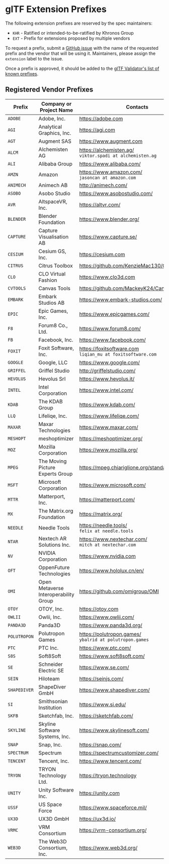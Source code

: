 <!--
Copyright 2015-2021 The Khronos Group Inc.
SPDX-License-Identifier: CC-BY-4.0
-->

# glTF Extension Prefixes

The following extension prefixes are reserved by the spec maintainers:

* `KHR` - Ratified or intended-to-be-ratified by Khronos Group
* `EXT` - Prefix for extensions proposed by multiple vendors

To request a prefix, submit a [GitHub issue](https://github.com/KhronosGroup/glTF/issues/new) with the name of the requested prefix and the vendor that will be using it. Maintainers, please assign the `extension` label to the issue.

Once a prefix is approved, it should be added to the [glTF Validator's list of known prefixes](https://github.com/KhronosGroup/glTF-Validator/blob/master/lib/src/ext/extensions.dart).

## Registered Vendor Prefixes

| Prefix | Company or Project Name | Contacts | Request |
|--------------|--------------------------------|---------------------------------------------------------------|-----------|
| `ADOBE` | Adobe, Inc. | https://adobe.com | [#1431](https://github.com/KhronosGroup/glTF/issues/1431) |
| `AGI` | Analytical Graphics, Inc. | https://agi.com | [#1405](https://github.com/KhronosGroup/glTF/pull/1405) |
| `AGT` | Augment SAS | https://www.augment.com | [#1571](https://github.com/KhronosGroup/glTF/issues/1571) |
| `ALCM` | Alchemisten AG | https://alchemisten.ag/<br>`viktor.spadi at alchemisten.ag` | [#1708](https://github.com/KhronosGroup/glTF/issues/1708) |
| `ALI` | Alibaba Group | https://www.alibaba.com/ | [#1160](https://github.com/KhronosGroup/glTF/pull/1160) |
| `AMZN` | Amazon | https://www.amazon.com/<br>`jasoncan at amazon.com` | [#1233](https://github.com/KhronosGroup/glTF/issues/1233) |
| `ANIMECH` | Animech AB | http://animech.com/ | [#1780](https://github.com/KhronosGroup/glTF/issues/1780) |
| `ASOBO` | Asobo Studio | https://www.asobostudio.com/ | [#1989](https://github.com/KhronosGroup/glTF/issues/1989) |
| `AVR` | AltspaceVR, Inc. | https://altvr.com/ | [#1009](https://github.com/KhronosGroup/glTF/issues/1009) |
| `BLENDER` | Blender Foundation | https://www.blender.org/ | [#865](https://github.com/KhronosGroup/glTF/issues/865) |
| `CAPTURE` | Capture Visualisation AB | https://www.capture.se/ | [#1732](https://github.com/KhronosGroup/glTF/issues/1732) |
| `CESIUM` | Cesium GS, Inc. | https://cesium.com |  |
| `CITRUS` | Citrus Toolbox | https://github.com/KenzieMac130/CitrusToolbox | [#1962](https://github.com/KhronosGroup/glTF/issues/1962) |
| `CLO` | CLO Virtual Fashion | https://www.clo3d.com | [#1944](https://github.com/KhronosGroup/glTF/issues/1944) |
| `CVTOOLS` | Canvas Tools | https://github.com/MackeyK24/CanvasTools | [#1389](https://github.com/KhronosGroup/glTF/issues/1389) |
| `EMBARK` | Embark Studios AB | https://www.embark-studios.com/ | [#2097](https://github.com/KhronosGroup/glTF/issues/2097) |
| `EPIC` | Epic Games, Inc. | https://www.epicgames.com/ | [#1905](https://github.com/KhronosGroup/glTF/issues/1905) |
| `F8` | Forum8 Co., Ltd. | https://www.forum8.com/ | [#1999](https://github.com/KhronosGroup/glTF/issues/1999) |
| `FB` | Facebook, Inc. | https://www.facebook.com/ | [#1139](https://github.com/KhronosGroup/glTF/pull/1139) |
| `FOXIT` | Foxit Software, Inc. | https://foxitsoftware.com<br>`liqian_mu at foxitsoftware.com` | [#1712](https://github.com/KhronosGroup/glTF/issues/1712) |
| `GOOGLE` | Google, LLC | https://www.google.com/ | [#1123](https://github.com/KhronosGroup/glTF/issues/1123) |
| `GRIFFEL` | Griffel Studio | http://griffelstudio.com/ | [#1861](https://github.com/KhronosGroup/glTF/issues/1861) |
| `HEVOLUS` | Hevolus Srl | https://www.hevolus.it/ | [#2183](https://github.com/KhronosGroup/glTF/issues/2183) |
| `INTEL` | Intel Corporation | https://www.intel.com/ | [#2142](https://github.com/KhronosGroup/glTF/issues/2142) |
| `KDAB` | The KDAB Group | https://www.kdab.com/ | [#1728](https://github.com/KhronosGroup/glTF/pull/1728) |
| `LLQ` | Lifeliqe, Inc. | https://www.lifeliqe.com/ | [#1414](https://github.com/KhronosGroup/glTF/issues/1414) |
| `MAXAR` | Maxar Technologies | https://www.maxar.com/ | [#1869](https://github.com/KhronosGroup/glTF/issues/1869) |
| `MESHOPT` | meshoptimizer | https://meshoptimizer.org/ | [#1634](https://github.com/KhronosGroup/glTF/issues/1634) |
| `MOZ` | Mozilla Corporation | https://www.mozilla.org/ | [#1349](https://github.com/KhronosGroup/glTF/issues/1349) |
| `MPEG` | The Moving Picture Experts Group | https://mpeg.chiariglione.org/standards/mpeg-i | [#1754](https://github.com/KhronosGroup/glTF/issues/1754) |
| `MSFT` | Microsoft Corporation | https://www.microsoft.com/ | [#1164](https://github.com/KhronosGroup/glTF/pull/1164) |
| `MTTR` | Matterport, Inc. | https://matterport.com/ | [#2150](https://github.com/KhronosGroup/glTF/issues/2150) |
| `MX` | The Matrix.org Foundation | https://matrix.org/ | [#2126](https://github.com/KhronosGroup/glTF/issues/2126) |
| `NEEDLE` | Needle Tools | https://needle.tools/<br>`felix at needle.tools` | [#2131](https://github.com/KhronosGroup/glTF/issues/2131) |
| `NTAR` | Nextech AR Solutions Inc. | https://www.nextechar.com/<br>`mitch at nextechar.com` | [#2188](https://github.com/KhronosGroup/glTF/issues/2188) |
| `NV` | NVIDIA Corporation | https://www.nvidia.com | [#1211](https://github.com/KhronosGroup/glTF/issues/1211) |
| `OFT` | OppenFuture Technologies | https://www.hololux.cn/en/ | [#1957](https://github.com/KhronosGroup/glTF/issues/1957) |
| `OMI` | Open Metaverse Interoperability Group | https://github.com/omigroup/OMI | [#2003](https://github.com/KhronosGroup/glTF/issues/2003) |
| `OTOY` | OTOY, Inc. | https://otoy.com | [#2112](https://github.com/KhronosGroup/glTF/issues/2112) |
| `OWLII` | Owlii, Inc. | https://www.owlii.com/ | [#1093](https://github.com/KhronosGroup/glTF/issues/1093) |
| `PANDA3D` | Panda3D | https://www.panda3d.org/ | [#1828](https://github.com/KhronosGroup/glTF/pull/1828) |
| `POLUTROPON` | Polutropon Games | https://polutropon.games/<br>`ybalrid at polutropon.games` | [#1632](https://github.com/KhronosGroup/glTF/issues/1632) |
| `PTC` | PTC Inc. | https://www.ptc.com/ | [#1851](https://github.com/KhronosGroup/glTF/issues/1851) |
| `S8S` | Soft8Soft | https://www.soft8soft.com/ | [#1240](https://github.com/KhronosGroup/glTF/issues/1240) |
| `SE` | Schneider Electric SE | https://www.se.com/ | [#2134](https://github.com/KhronosGroup/glTF/issues/2134) |
| `SEIN` | Hiloteam | https://seinjs.com/ | [#1840](https://github.com/KhronosGroup/glTF/issues/1840) |
| `SHAPEDIVER` | ShapeDiver GmbH | https://www.shapediver.com/ | [#2103](https://github.com/KhronosGroup/glTF/issues/2103) |
| `SI` | Smithsonian Institution | https://www.si.edu/ | [#1410](https://github.com/KhronosGroup/glTF/issues/1410) |
| `SKFB` | Sketchfab, Inc. | https://sketchfab.com/ | [#1239](https://github.com/KhronosGroup/glTF/issues/1239) |
| `SKYLINE` | Skyline Software Systems, Inc. | https://www.skylinesoft.com/ | [#1704](https://github.com/KhronosGroup/glTF/issues/1704) |
| `SNAP` | Snap, Inc. | https://snap.com/ | [#2125](https://github.com/KhronosGroup/glTF/issues/2125) |
| `SPECTRUM` | Spectrum | https://spectrumcustomizer.com/ | [#1804](https://github.com/KhronosGroup/glTF/issues/1804) |
| `TENCENT` | Tencent, Inc. | https://www.tencent.com/ | [#2118](https://github.com/KhronosGroup/glTF/issues/2118) |
| `TRYON` | TRYON Technology Ltd. | https://tryon.technology | [#1785](https://github.com/KhronosGroup/glTF/issues/1785) |
| `UNITY` | Unity Software Inc. | https://unity.com | [#2185](https://github.com/KhronosGroup/glTF/issues/2185) |
| `USSF` | US Space Force | https://www.spaceforce.mil/ | [#2177](https://github.com/KhronosGroup/glTF/issues/2177) |
| `UX3D` | UX3D GmbH | https://ux3d.io/ | [#1896](https://github.com/KhronosGroup/glTF/pull/1896) |
| `VRMC` | VRM Consortium | https://vrm-consortium.org/ | [#1874](https://github.com/KhronosGroup/glTF/issues/1874) |
| `WEB3D` | The Web3D Consortium, Inc. | https://www.web3d.org/ |  |

